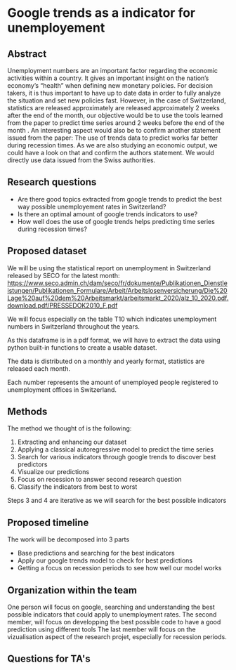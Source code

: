 # Google trends as a indicator for unemployement

## Abstract
Unemployment numbers are an important factor regarding the economic activities within a country. It gives an important insight on the nation’s economy’s “health” when defining new monetary policies. For decision takers, it is thus important to have up to date data in order to fully analyze the situation and set new policies fast. However, in the case of Switzerland, statistics are released approximately are released approximately 2 weeks after the end of the month, our objective would be to use the tools learned from the paper to predict time series around 2 weeks before the end of the month . An interesting aspect would also be to confirm another statement issued from the paper: The use of trends data to predict works far better during recession times. As we are also studying an economic output, we could have a look on that and confirm the authors statement.
We would directly use data issued from the Swiss authorities.


## Research questions
- Are there good topics extracted from google trends to predict the best way possible unemployement rates in Switzerland?
- Is there an optimal amount of google trends indicators to use?
- How well does the use of google trends helps predicting time series during recession times?

## Proposed dataset

We will be using the statistical report on unemployment in Switzerland released by SECO for the latest month: https://www.seco.admin.ch/dam/seco/fr/dokumente/Publikationen_Dienstleistungen/Publikationen_Formulare/Arbeit/Arbeitslosenversicherung/Die%20Lage%20auf%20dem%20Arbeitsmarkt/arbeitsmarkt_2020/alz_10_2020.pdf.download.pdf/PRESSEDOK2010_F.pdf

We will focus especially on the table T10 which indicates unemployment numbers in Switzerland throughout the years.

As this dataframe is in a pdf format, we will have to extract the data using python built-in functions to create a usable dataset.

The data is distributed on a monthly and yearly format, statistics are released each month. 

Each number represents the amount of unemployed people registered to unemployment offices in Switzerland.

## Methods

The method we thought of is the following:

1) Extracting and enhancing our dataset 
2) Applying a classical autoregressive model to predict the time series
3) Search for various indicators through google trends to discover best predictors
4) Visualize our predictions
5) Focus on recession to answer second research question
5) Classify the indicators from best to worst

Steps 3 and 4 are iterative as we will search for the best possible indicators


## Proposed timeline

The work will be decomposed into 3 parts
- Base predictions and searching for the best indicators
- Apply our google trends model to check for best predictions
- Getting a focus on recession periods to see how well our model works

## Organization within the team

One person will focus on google, searching and understanding the best possible indicators that could apply to unemployment rates.
The second member, will focus on developping the best possible code to have a good prediction using different tools
The last member will focus on the vizualisation aspect of the research projet, especially for recession periods.

## Questions for TA's



